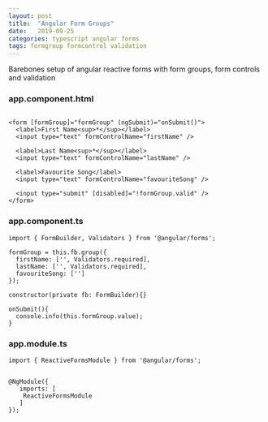 ```yaml
---
layout: post
title:  "Angular Form Groups"
date:   2019-09-25
categories: typescript angular forms
tags: formgroup formcontrol validation
---
```


Barebones setup of angular reactive forms with form groups, form controls and validation

### app.component.html
```

<form [formGroup]="formGroup" (ngSubmit)="onSubmit()">
  <label>First Name<sup>*</sup></label>
  <input type="text" formControlName="firstName" />

  <label>Last Name<sup>*</sup></label>
  <input type="text" formControlName="lastName" />

  <label>Favourite Song</label>
  <input type="text" formControlName="favouriteSong" />

  <input type="submit" [disabled]="!formGroup.valid" />
</form>
```

### app.component.ts
```
import { FormBuilder, Validators } from '@angular/forms';

formGroup = this.fb.group({
  firstName: ['', Validators.required],
  lastName: ['', Validators.required],
  favouriteSong: ['']
});

constructor(private fb: FormBuilder){}

onSubmit(){
  console.info(this.formGroup.value);
}
```

### app.module.ts
```
import { ReactiveFormsModule } from '@angular/forms';


@NgModule({
   imports: [
    ReactiveFormsModule
   ]
});
```

